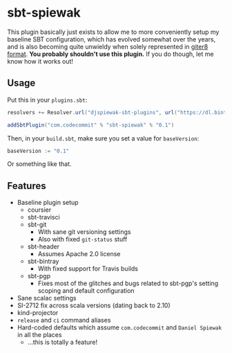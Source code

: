 # sbt-spiewak

This plugin basically just exists to allow me to more conveniently setup my baseline SBT configuration, which has evolved somewhat over the years, and is also becoming quite unwieldy when solely represented in [giter8 format](https://github.com/djspiewak/base.g8). **You probably shouldn't use this plugin.** If you do though, let me know how it works out!

## Usage

Put this in your `plugins.sbt`:

```sbt
resolvers += Resolver.url("djspiewak-sbt-plugins", url("https://dl.bintray.com/djspiewak/sbt-plugins"))(Resolver.ivyStylePatterns)

addSbtPlugin("com.codecommit" % "sbt-spiewak" % "0.1")
```

Then, in your `build.sbt`, make sure you set a value for `baseVersion`:

```sbt
baseVersion := "0.1"
```

Or something like that.

## Features

- Baseline plugin setup
  + coursier
  + sbt-travisci
  + sbt-git
    * With sane git versioning settings
    * Also with fixed `git-status` stuff
  + sbt-header
    * Assumes Apache 2.0 license
  + sbt-bintray
    * With fixed support for Travis builds
  + sbt-pgp
    * Fixes most of the glitches and bugs related to sbt-pgp's setting scoping and default configuration
- Sane scalac settings
- SI-2712 fix across scala versions (dating back to 2.10)
- kind-projector
- `release` and `ci` command aliases
- Hard-coded defaults which assume `com.codecommit` and `Daniel Spiewak` in all the places
  + ...this is totally a feature!
